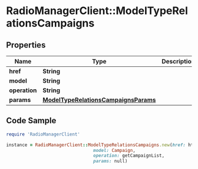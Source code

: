 # RadioManagerClient::ModelTypeRelationsCampaigns

## Properties

Name | Type | Description | Notes
------------ | ------------- | ------------- | -------------
**href** | **String** |  | [optional] 
**model** | **String** |  | [optional] 
**operation** | **String** |  | [optional] 
**params** | [**ModelTypeRelationsCampaignsParams**](ModelTypeRelationsCampaignsParams.md) |  | [optional] 

## Code Sample

```ruby
require 'RadioManagerClient'

instance = RadioManagerClient::ModelTypeRelationsCampaigns.new(href: https://radiomanager.pluxbox.com/api/v2/campaigns/model_type_id&#x3D;1,
                                 model: Campaign,
                                 operation: getCampaignList,
                                 params: null)
```


